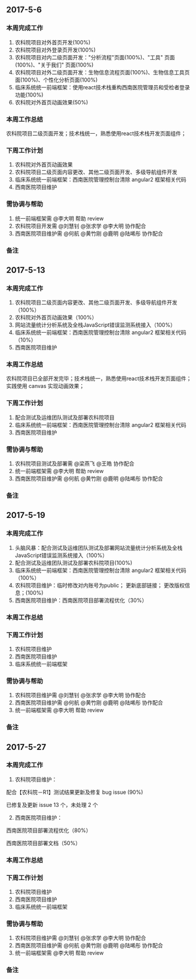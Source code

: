 ## 2017-5-6

### 本周完成工作

1. 农科院项目对外首页开发(100%)
2. 农科院项目对外登录页开发(100%)
3. 农科院项目对内二级页面开发："分析流程"页面(100%)、"工具" 页面(100%)、"关于我们" 页面(100%)
4. 农科院项目对外二级页面开发：生物信息流程页面(100%)、生物信息工具页面(100%)、个性化分析页面(100%)
5. 临床系统统一前端框架：使用react技术栈重构西南医院管理员和受检者登录功能(100%)
6. 农科院对外首页动画效果(50%)

### 本周工作总结

农科院项目二级页面开发；技术栈统一，熟悉使用react技术栈开发页面组件；

### 下周工作计划

1. 农科院对外首页动画效果
2. 农科院项目二级页面内容更改、其他二级页面开发、多级导航组件开发
3. 临床系统统一前端框架：西南医院管理控制台清除 angular2 框架相关代码
4. 西南医院项目维护

### 需协调与帮助

1. 统一前端框架需 @李大明 帮助 review
2. 农科院项目开发需 @刘慧钊 @张求学 @李大明 协作配合
3. 西南医院项目维护需 @何航 @黄竹刚 @鹿明 @陆唏彤 协作配合

### 备注

## 2017-5-13

### 本周完成工作

1. 农科院项目二级页面内容更改、其他二级页面开发、多级导航组件开发（100%）
2. 农科院对外首页动画效果（100%）
3. 网站流量统计分析系统及全栈JavaScript错误监测系统接入（100%）
4. 临床系统统一前端框架：西南医院管理控制台清除 angular2 框架相关代码（10%）
5. 西南医院项目维护

### 本周工作总结

农科院项目已全部开发完毕；技术栈统一，熟悉使用react技术栈开发页面组件；实践使用 canvas 实现动画效果；

### 下周工作计划

1. 配合测试及运维团队测试及部署农科院项目
2. 临床系统统一前端框架：西南医院管理控制台清除 angular2 框架相关代码
3. 西南医院项目维护

### 需协调与帮助

1. 农科院项目测试及部署需 @梁燕飞 @王皓 协作配合
2. 统一前端框架需 @李大明 帮助 review
3. 西南医院项目维护需 @何航 @黄竹刚 @鹿明 @陆唏彤 协作配合

### 备注

## 2017-5-19

### 本周完成工作

1. 头脑风暴：配合测试及运维团队测试及部署网站流量统计分析系统及全栈JavaScript错误监测系统接入（100%）
2. 配合测试及运维团队测试及部署农科院项目(100%)
3. 临床系统统一前端框架：西南医院管理控制台清除 angular2 框架相关代码（100%）
4. 农科院项目维护：临时修改对内账号为public； 更新底部链接； 更改版权信息；(100%)
5. 西南医院项目维护：西南医院项目部署流程优化（30%）

### 本周工作总结

### 下周工作计划

1. 农科院项目维护
2. 西南医院项目维护
3. 临床系统统一前端框架

### 需协调与帮助

1. 农科院项目维护需 @刘慧钊 @张求学 @李大明 协作配合
2. 西南医院项目维护需 @何航 @黄竹刚 @鹿明 @陆唏彤 协作配合
3. 统一前端框架需 @李大明 帮助 review

### 备注

## 2017-5-27

### 本周完成工作

1. 农科院项目维护：

  配合【农科院－R1】测试结果更新及修复 bug issue (90%)

  已修复及更新 issue 13 个，未处理 2 个

2. 西南医院项目维护：

  西南医院项目部署流程优化（80%）

  西南医院项目部署文档（50%）

### 本周工作总结

### 下周工作计划

1. 农科院项目维护
2. 西南医院项目维护
3. 临床系统统一前端框架

### 需协调与帮助

1. 农科院项目维护需 @刘慧钊 @张求学 @李大明 协作配合
2. 西南医院项目维护需 @何航 @黄竹刚 @鹿明 @陆唏彤 协作配合
3. 统一前端框架需 @李大明 帮助 review

### 备注
